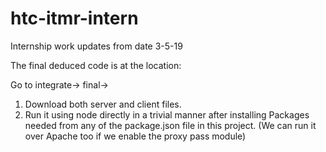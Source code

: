# htc-itmr-intern
Internship work updates from date 3-5-19

The final deduced code is at the location: 

Go to integrate-> final-> 

1. Download both server and client files.
2. Run it using node directly in a trivial manner after installing Packages needed from any of the package.json file in this project.
(We can run it over Apache too if we enable the proxy pass module) 
